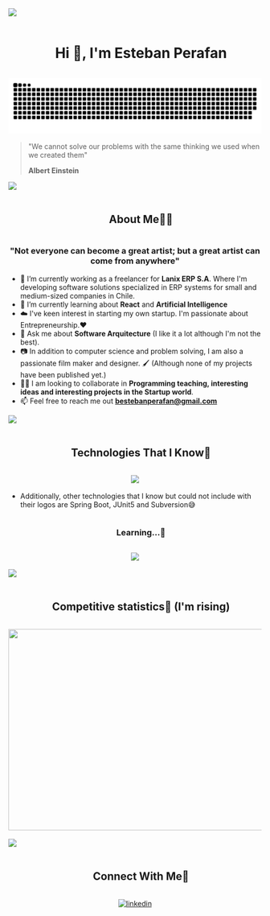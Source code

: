 <img src="https://user-images.githubusercontent.com/73097560/115834477-dbab4500-a447-11eb-908a-139a6edaec5c.gif">

<!--h1 without bottom border-->
<div id="user-content-toc">
  <ul align="center">
    <summary><h1 style="display: inline-block">Hi 👋, I'm Esteban Perafan</h1></summary>
  </ul>
</div>

<div align="center">
  <img  src="https://github.com/EijiDevs/EijiDevs/blob/main/blob/resources/img/grid-snake.svg" alt="snake" />
</div>

<blockquote>
  <p>"We cannot solve our problems with the same thinking we used when we created them"</p>
  <b><footer>Albert Einstein</footer></b>
</blockquote>

<img src="https://user-images.githubusercontent.com/73097560/115834477-dbab4500-a447-11eb-908a-139a6edaec5c.gif">

<div id="user-content-toc">
  <ul align="center">
    <summary><h2 style="display: inline-block">About Me👨‍💻</h2></summary>
  </ul>
</div>

<h3 align="center">"Not everyone can become a great artist; but a great artist can come from anywhere"</h3>

- 🔭 I’m currently working as a freelancer for **Lanix ERP S.A**. Where I'm developing software solutions specialized in ERP systems for small and medium-sized companies in Chile.
- 🌱 I’m currently learning about **React** and **Artificial Intelligence**
- ☁️ I've keen interest in starting my own startup. I'm passionate about Entrepreneurship.❤️
- 💬 Ask me about **Software Arquitecture** (I like it a lot although I'm not the best).
- 📷 In addition to computer science and problem solving, I am also a passionate film maker and designer. 🖌️ (Although none of my projects have been published yet.)
- 👨‍🏫 I am looking to collaborate in **Programming teaching, interesting ideas and interesting projects in the Startup world**.
- 📫 Feel free to reach me out **bestebanperafan@gmail.com**

<img src="https://user-images.githubusercontent.com/73097560/115834477-dbab4500-a447-11eb-908a-139a6edaec5c.gif">

<!--h1 without bottom border-->
<div id="user-content-toc">
  <ul align="center">
    <summary><h2 style="display: inline-block">Technologies That I Know🧰</h2></summary>
  </ul>
</div>

<p align="center">
  <a href="https://skillicons.dev">
    <img src="https://skillicons.dev/icons?i=git,css,postgres,figma,github,html,java,js,linux,md,nginx,mongodb,mysql,php,nodejs,bash,express,gradle,npm,spring,postman,vscode&perline=14" />
  </a>
</p>

- Additionally, other technologies that I know but could not include with their logos are Spring Boot, JUnit5 and Subversion😅

<div id="user-content-toc">
  <ul align="center">
    <summary><h3 style="display: inline-block">Learning...📖</h3></summary>
  </ul>
</div>

<p align="center">
  <a href="https://skillicons.dev">
    <img src="https://skillicons.dev/icons?i=react&perline=14" />
  </a>
</p>

<img src="https://user-images.githubusercontent.com/73097560/115834477-dbab4500-a447-11eb-908a-139a6edaec5c.gif">

<div id="user-content-toc">
  <ul align="center">
    <summary><h2 style="display: inline-block">Competitive statistics🗽 (I'm rising)</h2></summary>
  </ul>
</div>

<p align="center"><img width="700" height="400" src="https://leetcard.jacoblin.cool/EijiDevs?ext=heatmap"></p>

<img src="https://user-images.githubusercontent.com/73097560/115834477-dbab4500-a447-11eb-908a-139a6edaec5c.gif">

<!-- Connect with me -->
<!--h2 without bottom border-->
<div id="user-content-toc">
  <ul align="center">
    <summary><h2 style="display: inline-block">Connect With Me🤝</h2></summary>
  </ul>
</div>

<!--icons and links-->
<p align="center">
  <a href="https://www.linkedin.com/in/estebanperafanpadilla" target="blank"><img align="center" src="https://user-images.githubusercontent.com/88904952/234979284-68c11d7f-1acc-4f0c-ac78-044e1037d7b0.png" alt="linkedin" height="50" width="50" /></a>
</p>
